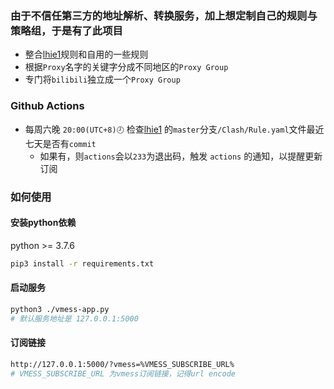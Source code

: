 ### 由于不信任第三方的地址解析、转换服务，加上想定制自己的规则与策略组，于是有了此项目
 - 整合[lhie1](https://github.com/lhie1/Rules)规则和自用的一些规则
 - 根据`Proxy`名字的关键字分成不同地区的`Proxy Group`
 - 专门将`bilibili`独立成一个`Proxy Group`
 
### Github Actions
 - 每周六晚 `20:00(UTC+8)🕗` 检查[lhie1](https://github.com/lhie1/Rules) 的`master`分支`/Clash/Rule.yaml`文件最近七天是否有`commit`
    - 如果有，则`actions`会以`233`为退出码，触发 `actions` 的通知，以提醒更新订阅
    
### 如何使用
#### 安装python依赖 
python >= 3.7.6
 ```bash
pip3 install -r requirements.txt
```
#### 启动服务
```bash
python3 ./vmess-app.py
# 默认服务地址是 127.0.0.1:5000
```
#### 订阅链接
```bash
http://127.0.0.1:5000/?vmess=%VMESS_SUBSCRIBE_URL%
# VMESS_SUBSCRIBE_URL 为vmess订阅链接，记得url encode
```

